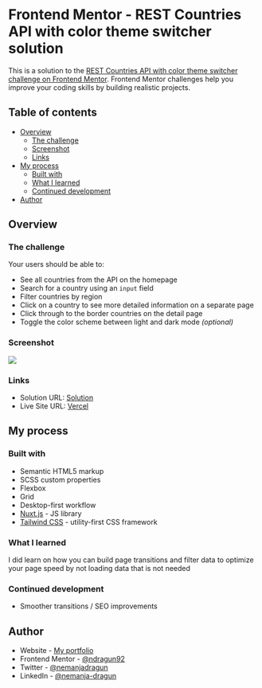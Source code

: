 # Frontend Mentor - REST Countries API with color theme switcher solution

This is a solution to the [REST Countries API with color theme switcher challenge on Frontend Mentor](https://www.frontendmentor.io/challenges/rest-countries-api-with-color-theme-switcher-5cacc469fec04111f7b848ca). Frontend Mentor challenges help you improve your coding skills by building realistic projects.

## Table of contents

- [Overview](#overview)
    - [The challenge](#the-challenge)
    - [Screenshot](#screenshot)
    - [Links](#links)
- [My process](#my-process)
    - [Built with](#built-with)
    - [What I learned](#what-i-learned)
    - [Continued development](#continued-development)
- [Author](#author)

## Overview

### The challenge

Your users should be able to:

- See all countries from the API on the homepage
- Search for a country using an `input` field
- Filter countries by region
- Click on a country to see more detailed information on a separate page
- Click through to the border countries on the detail page
- Toggle the color scheme between light and dark mode *(optional)*

### Screenshot

![](https://rest-countries-api-with-color-theme-switcher-mauve.vercel.app/images/screenshot.png)

### Links

- Solution URL: [Solution](https://www.frontendmentor.io/solutions/advice-generator-app-made-with-nuxt-3-tailwind-5Lwu9p67pv)
- Live Site URL: [Vercel](https://advice-generator-app-seven-psi.vercel.app/)

## My process

### Built with

- Semantic HTML5 markup
- SCSS custom properties
- Flexbox
- Grid
- Desktop-first workflow
- [Nuxt.js](https://nuxt.com/) - JS library
- [Tailwind CSS](https://tailwindcss.com/) - utility-first CSS framework

### What I learned

I did learn on how you can build page transitions and filter data to optimize your page speed by not loading data that is not needed

### Continued development

- Smoother transitions / SEO improvements

## Author

- Website - [My portfolio](https://ndragun92.github.io/portfolio/)
- Frontend Mentor - [@ndragun92](https://www.frontendmentor.io/profile/ndragun92)
- Twitter - [@nemanjadragun](https://www.twitter.com/nemanjadragun)
- LinkedIn - [@nemanja-dragun](https://www.linkedin.com/in/nemanja-dragun/)
